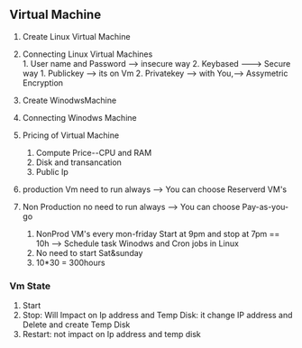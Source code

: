 ## Virtual Machine
   1. Create Linux Virtual Machine 
   2. Connecting Linux Virtual Machines  
    1. User name and Password --> insecure way
    2. Keybased ---> Secure way 
          1. Publickey --> its on Vm
          2. Privatekey --> with You,--> Assymetric Encryption 
   3. Create WinodwsMachine
   4. Connecting Winodws Machine 
   5. Pricing of Virtual Machine 
        1. Compute Price--CPU and RAM
        2. Disk and transancation 
        3. Public Ip  
    

1. production Vm need to run always --> You can choose Reserverd VM's 
2. Non Production no need to run always --> You can choose Pay-as-you-go  
   1. NonProd VM's every mon-friday Start at 9pm and stop at 7pm == 10h --> Schedule task Winodws and Cron jobs in Linux 
   2. No need to start Sat&sunday 
   3. 10*30 = 300hours


### Vm State
   1. Start
   2. Stop: Will Impact on Ip address and Temp Disk: it change IP address and Delete and create Temp Disk
   3. Restart: not impact on Ip address and temp disk 